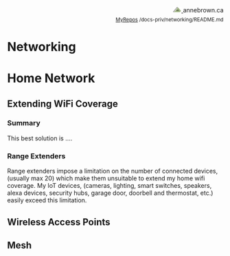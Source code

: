 <!-- Basic Github README.MD Header -->
<div style="text-align: right;"> 
	<a href="https://annebrown.ca">
		<img src="../static/img/logo-ab.png" width="20"/>
	</a> 
	annebrown.ca
</div>
<div style="text-align: right;">
	<sub>
		<a href="https://github.com/annebrown/?tab=repositories">MyRepos</a>
		/docs-priv/networking/README.md
	</sub>
 </div>
<!-- End of Header -->


# Networking

# Home Network

## Extending WiFi Coverage

### Summary

This best solution is ....

### Range Extenders

Range extenders impose a limitation on the number of connected devices, (usually max 20) which make them unsuitable to extend my home wifi coverage.  My IoT devices, (cameras, lighting, smart switches, speakers, alexa devices, security hubs, garage door, doorbell and thermostat, etc.) easily exceed this limitation.  

## Wireless Access Points

## Mesh
